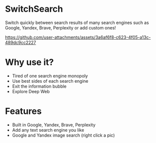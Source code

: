 # SwitchSearch
Switch quickly between search results of many search engines such as Google, Yandex, Brave, Perplexity or add custom ones!

https://github.com/user-attachments/assets/3a6af6f8-c623-4f05-a13c-489dc9cc2227

# Why use it?
- Tired of one search engine monopoly
- Use best sides of each search engine
- Exit the information bubble
- Explore Deep Web

# Features
- Built in Google, Yandex, Brave, Perplexity
- Add any text search engine you like
- Google and Yandex image search (right click a pic)
